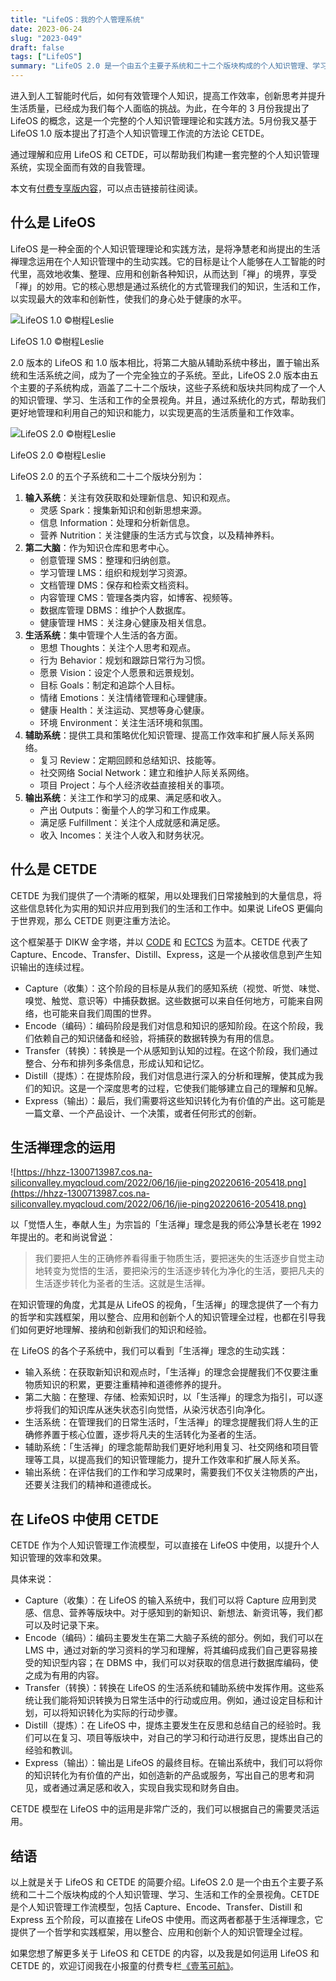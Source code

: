 ```yaml
---
title: "LifeOS：我的个人管理系统"
date: 2023-06-24
slug: "2023-049"
draft: false
tags: ["LifeOS"]
summary: "LifeOS 2.0 是一个由五个主要子系统和二十二个版块构成的个人知识管理、学习、生活和工作的全景视角。CETDE 是个人知识管理工作流模型，包括 Capture、Encode、Transfer、Distill 和 Express 五个阶段，可以直接在 LifeOS 中使用。而生活禅理念提供了一个哲学和实践框架，用以整合、应用和创新个人的知识管理全过程。"
---
```


进入到人工智能时代后，如何有效管理个人知识，提高工作效率，创新思考并提升生活质量，已经成为我们每个人面临的挑战。为此，在今年的 3 月份我提出了 LifeOS 的概念，这是一个完整的个人知识管理理论和实践方法。5月份我又基于 LifeOS 1.0 版本提出了打造个人知识管理工作流的方法论 CETDE。

通过理解和应用 LifeOS 和 CETDE，可以帮助我们构建一套完整的个人知识管理系统，实现全面而有效的自我管理。

本文有[付费专享版内容](https://xiaobot.net/post/758bad1a-4031-4a0e-8fc4-9c030f7451ec)，可以点击链接前往阅读。

## **什么是 LifeOS**

LifeOS 是一种全面的个人知识管理理论和实践方法，是将净慧老和尚提出的生活禅理念运用在个人知识管理中的生动实践。它的目标是让个人能够在人工智能的时代里，高效地收集、整理、应用和创新各种知识，从而达到「禅」的境界，享受「禅」的妙用。它的核心思想是通过系统化的方式管理我们的知识，生活和工作，以实现最大的效率和创新性，使我们的身心处于健康的水平。

![LifeOS 1.0 ©樹程Leslie](https://hhzz-1300713987.cos.na-siliconvalley.myqcloud.com/2023/06/23/LifeOS_1.0.png)

LifeOS 1.0 ©樹程Leslie

2.0 版本的 LifeOS 和 1.0 版本相比，将第二大脑从辅助系统中移出，置于输出系统和生活系统之间，成为了一个完全独立的子系统。至此，LifeOS 2.0 版本由五个主要的子系统构成，涵盖了二十二个版块，这些子系统和版块共同构成了一个人的知识管理、学习、生活和工作的全景视角。并且，通过系统化的方式，帮助我们更好地管理和利用自己的知识和能力，以实现更高的生活质量和工作效率。

![LifeOS 2.0 ©樹程Leslie](https://hhzz-1300713987.cos.na-siliconvalley.myqcloud.com/2023/06/23/LifeOS_2.0.png)

LifeOS 2.0 ©樹程Leslie

LifeOS 2.0 的五个子系统和二十二个版块分别为：

1. **输入系统**：关注有效获取和处理新信息、知识和观点。
    - 灵感 Spark：搜集新知识和创新思想来源。
    - 信息 Information：处理和分析新信息。
    - 营养 Nutrition：关注健康的生活方式与饮食，以及精神养料。
2. **第二大脑**：作为知识仓库和思考中心。
    - 创意管理 SMS：整理和归纳创意。
    - 学习管理 LMS：组织和规划学习资源。
    - 文档管理 DMS：保存和检索文档资料。
    - 内容管理 CMS：管理各类内容，如博客、视频等。
    - 数据库管理 DBMS：维护个人数据库。
    - 健康管理 HMS：关注身心健康及相关信息。
3. **生活系统**：集中管理个人生活的各方面。
    - 思想 Thoughts：关注个人思考和观点。
    - 行为 Behavior：规划和跟踪日常行为习惯。
    - 愿景 Vision：设定个人愿景和远景规划。
    - 目标 Goals：制定和追踪个人目标。
    - 情绪 Emotions：关注情绪管理和心理健康。
    - 健康 Health：关注运动、冥想等身心健康。
    - 环境 Environment：关注生活环境和氛围。
4. **辅助系统**：提供工具和策略优化知识管理、提高工作效率和扩展人际关系网络。
    - 复习 Review：定期回顾和总结知识、技能等。
    - 社交网络 Social Network：建立和维护人际关系网络。
    - 项目 Project：与个人经济收益直接相关的事项。
5. **输出系统**：关注工作和学习的成果、满足感和收入。
    - 产出 Outputs：衡量个人的学习和工作成果。
    - 满足感 Fulfillment：关注个人成就感和满足感。
    - 收入 Incomes：关注个人收入和财务状况。

## **什么是 CETDE**

CETDE 为我们提供了一个清晰的框架，用以处理我们日常接触到的大量信息，将这些信息转化为实用的知识并应用到我们的生活和工作中。如果说 LifeOS 更偏向于世界观，那么 CETDE 则更注重方法论。

这个框架基于 DIKW 金字塔，并以 [CODE](https://fortelabs.com/blog/the-4-levels-of-personal-knowledge-management/) 和 [ECTCS](https://medium.com/heptabase/my-vision-project-meta-e0bedd1467b2#1266) 为蓝本。CETDE 代表了Capture、Encode、Transfer、Distill、Express，这是一个从接收信息到产生知识输出的连续过程。

- Capture（收集）：这个阶段的目标是从我们的感知系统（视觉、听觉、味觉、嗅觉、触觉、意识等）中捕获数据。这些数据可以来自任何地方，可能来自网络，也可能来自我们周围的世界。
- Encode（编码）：编码阶段是我们对信息和知识的感知阶段。在这个阶段，我们依赖自己的知识储备和经验，将捕获的数据转换为有用的信息。
- Transfer（转换）：转换是一个从感知到认知的过程。在这个阶段，我们通过整合、分布和排列多条信息，形成认知和记忆。
- Distill（提炼）：在提炼阶段，我们对信息进行深入的分析和理解，使其成为我们的知识。这是一个深度思考的过程，它使我们能够建立自己的理解和见解。
- Express（输出）：最后，我们需要将这些知识转化为有价值的产出。这可能是一篇文章、一个产品设计、一个决策，或者任何形式的创新。

## **生活禅理念的运用**

![https://hhzz-1300713987.cos.na-siliconvalley.myqcloud.com/2022/06/16/jie-ping20220616-205418.png](https://hhzz-1300713987.cos.na-siliconvalley.myqcloud.com/2022/06/16/jie-ping20220616-205418.png)

以「觉悟人生，奉献人生」为宗旨的「生活禅」理念是我的师公净慧长老在 1992 年提出的。老和尚说曾[说](http://chan.bailinsi.net/2016/3/2016301.htm)：

> 我们要把人生的正确修养看得重于物质生活，要把迷失的生活逐步自觉主动地转变为觉悟的生活，要把染污的生活逐步转化为净化的生活，要把凡夫的生活逐步转化为圣者的生活。这就是生活禅。
> 

在知识管理的角度，尤其是从 LifeOS 的视角，「生活禅」的理念提供了一个有力的哲学和实践框架，用以整合、应用和创新个人的知识管理全过程，也都在引导我们如何更好地理解、接纳和创新我们的知识和经验。

在 LifeOS 的各个子系统中，我们可以看到「生活禅」理念的生动实践：

- 输入系统：在获取新知识和观点时，「生活禅」的理念会提醒我们不仅要注重物质知识的积累，更要注重精神和道德修养的提升。
- 第二大脑：在整理、存储、检索知识时，以「生活禅」的理念为指引，可以逐步将我们的知识库从迷失状态引向觉悟，从染污状态引向净化。
- 生活系统：在管理我们的日常生活时，「生活禅」的理念提醒我们将人生的正确修养置于核心位置，逐步将凡夫的生活转化为圣者的生活。
- 辅助系统：「生活禅」的理念能帮助我们更好地利用复习、社交网络和项目管理等工具，以提高我们的知识管理能力，提升工作效率和扩展人际关系。
- 输出系统：在评估我们的工作和学习成果时，需要我们不仅关注物质的产出，还要关注我们的精神和道德成长。

## **在 LifeOS 中使用 CETDE**

CETDE 作为个人知识管理工作流模型，可以直接在 LifeOS 中使用，以提升个人知识管理的效率和效果。

具体来说：

- Capture（收集）：在 LifeOS 的输入系统中，我们可以将 Capture 应用到灵感、信息、营养等版块中。对于感知到的新知识、新想法、新资讯等，我们都可以及时记录下来。
- Encode（编码）：编码主要发生在第二大脑子系统的部分。例如，我们可以在 LMS 中，通过对新的学习资料的学习和理解，将其编码成我们自己更容易接受的知识型内容；在 DBMS 中，我们可以对获取的信息进行数据库编码，使之成为有用的内容。
- Transfer（转换）：转换在 LifeOS 的生活系统和辅助系统中发挥作用。这些系统让我们能将知识转换为日常生活中的行动或应用。例如，通过设定目标和计划，可以将知识转化为实际的行动步骤。
- Distill（提炼）：在 LifeOS 中，提炼主要发生在反思和总结自己的经验时。我们可以在复习、项目等版块中，对自己的学习和行动进行反思，提炼出自己的经验和教训。
- Express（输出）：输出是 LifeOS 的最终目标。在输出系统中，我们可以将你的知识转化为有价值的产出，如创造新的产品或服务，写出自己的思考和洞见，或者通过满足感和收入，实现自我实现和财务自由。

CETDE 模型在 LifeOS 中的运用是非常广泛的，我们可以根据自己的需要灵活运用。

## 结语

以上就是关于 LifeOS 和 CETDE 的简要介绍。LifeOS 2.0 是一个由五个主要子系统和二十二个版块构成的个人知识管理、学习、生活和工作的全景视角。CETDE 是个人知识管理工作流模型，包括 Capture、Encode、Transfer、Distill 和 Express 五个阶段，可以直接在 LifeOS 中使用。而这两者都基于生活禅理念，它提供了一个哲学和实践框架，用以整合、应用和创新个人的知识管理全过程。

如果您想了解更多关于 LifeOS 和 CETDE 的内容，以及我是如何运用 LifeOS 和 CETDE 的，欢迎订阅我在小报童的付费专栏[《壹苇可航》](https://xiaobot.net/p/ywkh?refer=59b4c4c8-52a3-4dd4-b54b-1a81d7a4fb18)。